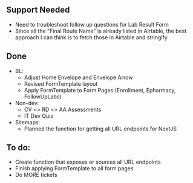 ## Support Needed
  - Need to troubleshoot follow up questions for Lab Result Form
  - Since all the "Final Route Name" is already listed in Airtable, the best approach I can think is to fetch those in Airtable and stringify
## Done
  - BL:
    - Adjust Home Envelope and Envelope Arrow
    - Revised FormTemplate layout
    - Apply FormTemplate to Form Pages (Enrollment, Epharmacy, FollowUpLabs)
  - Non-dev:
    - CV <> RD <> AA Assessments
    - IT Dev Quiz
  - Sitemaps:
    - Planned the function for getting all URL endpoints for NextJS
 ## To do:
  - Create function that exposes or sources all URL endpoints
  - Finish applying FormTemplate to all form pages
  - Do MORE tickets